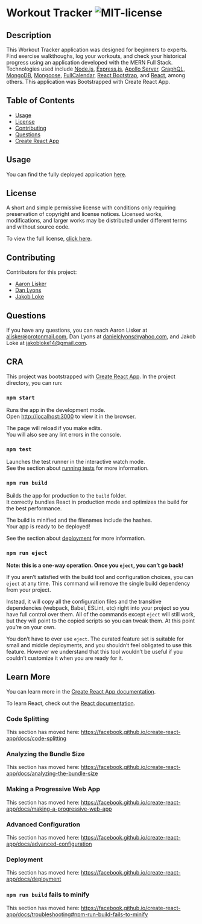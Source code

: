 # Workout Tracker ![MIT-license](https://img.shields.io/badge/license-MIT-brightgreen)

## Description
This Workout Tracker application was designed for beginners to experts. Find exercise walkthoughs, log your workouts, and check your historical progress using an application developed with the MERN Full Stack. Technologies used include [Node.js](https://nodejs.org/en/), [Express.js](https://expressjs.com/), [Apollo Server](https://www.npmjs.com/package/apollo-server), [GraphQL](https://graphql.org/), [MongoDB](https://www.mongodb.com/), [Mongoose](https://mongoosejs.com/), [FullCalendar](https://fullcalendar.io/), [React Bootstrap](https://react-bootstrap.github.io/), and [React](https://reactjs.org/), among others. This application was Bootstrapped with Create React App.

## Table of Contents
* [Usage](#Usage)
* [License](#License)
* [Contributing](#contributing)
* [Questions](#Questions)
* [Create React App](#CRA)
  
## Usage
You can find the fully deployed application [here](https://workout-tracker-dan.herokuapp.com/).


## License
A short and simple permissive license with conditions only requiring preservation of copyright and license notices. Licensed works, modifications, and larger works may be distributed under different terms and without source code.

To view the full license, [click here](./client/src/assets/repository-material/license/MIT.txt).

## Contributing
Contributors for this project:

* [Aaron Lisker](https://github.com/aelisker)
* [Dan Lyons](https://github.com/dancl6)
* [Jakob Loke](https://github.com/jakobloke)

## Questions
If you have any questions, you can reach Aaron Lisker at [alisker@protonmail.com](mailto:alisker@protonmail.com), Dan Lyons at [danielclyons@yahoo.com](mailto:danielclyons@yahoo.com), and Jakob Loke at [jakobloke14@gmail.com](mailto:jakobloke14@gmail.com).

## CRA
This project was bootstrapped with [Create React App](https://github.com/facebook/create-react-app).
In the project directory, you can run:

### `npm start`

Runs the app in the development mode.<br />
Open [http://localhost:3000](http://localhost:3000) to view it in the browser.

The page will reload if you make edits.<br />
You will also see any lint errors in the console.

### `npm test`

Launches the test runner in the interactive watch mode.<br />
See the section about [running tests](https://facebook.github.io/create-react-app/docs/running-tests) for more information.

### `npm run build`

Builds the app for production to the `build` folder.<br />
It correctly bundles React in production mode and optimizes the build for the best performance.

The build is minified and the filenames include the hashes.<br />
Your app is ready to be deployed!

See the section about [deployment](https://facebook.github.io/create-react-app/docs/deployment) for more information.

### `npm run eject`

**Note: this is a one-way operation. Once you `eject`, you can’t go back!**

If you aren’t satisfied with the build tool and configuration choices, you can `eject` at any time. This command will remove the single build dependency from your project.

Instead, it will copy all the configuration files and the transitive dependencies (webpack, Babel, ESLint, etc) right into your project so you have full control over them. All of the commands except `eject` will still work, but they will point to the copied scripts so you can tweak them. At this point you’re on your own.

You don’t have to ever use `eject`. The curated feature set is suitable for small and middle deployments, and you shouldn’t feel obligated to use this feature. However we understand that this tool wouldn’t be useful if you couldn’t customize it when you are ready for it.

## Learn More

You can learn more in the [Create React App documentation](https://facebook.github.io/create-react-app/docs/getting-started).

To learn React, check out the [React documentation](https://reactjs.org/).

### Code Splitting

This section has moved here: https://facebook.github.io/create-react-app/docs/code-splitting

### Analyzing the Bundle Size

This section has moved here: https://facebook.github.io/create-react-app/docs/analyzing-the-bundle-size

### Making a Progressive Web App

This section has moved here: https://facebook.github.io/create-react-app/docs/making-a-progressive-web-app

### Advanced Configuration

This section has moved here: https://facebook.github.io/create-react-app/docs/advanced-configuration

### Deployment

This section has moved here: https://facebook.github.io/create-react-app/docs/deployment

### `npm run build` fails to minify

This section has moved here: https://facebook.github.io/create-react-app/docs/troubleshooting#npm-run-build-fails-to-minify
